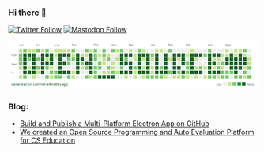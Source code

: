 ### Hi there 👋
[![Twitter Follow](https://img.shields.io/twitter/follow/hofertherainbow?style=social)](https://twitter.com/hofertherainbow)
[![Mastodon Follow](https://img.shields.io/mastodon/follow/107303936695796776?domain=https%3A%2F%2Fmastodon.social&style=social)](https://mastodon.social/@erikhofer)

![Open Source ](https://github.com/erikhofer/erikhofer/raw/master/commits.png)

### Blog:

<!--START_SECTION:blog-->
* [Build and Publish a Multi-Platform Electron App on GitHub](https:&#x2F;&#x2F;dev.to&#x2F;erikhofer&#x2F;build-and-publish-a-multi-platform-electron-app-on-github-3lnd)
* [We created an Open Source Programming and Auto Evaluation Platform for CS Education](https:&#x2F;&#x2F;dev.to&#x2F;erikhofer&#x2F;we-created-an-open-source-programming-and-auto-evaluation-platform-for-cs-education-nbj)
<!--END_SECTION:blog-->

<!--
**erikhofer/erikhofer** is a ✨ _special_ ✨ repository because its `README.md` (this file) appears on your GitHub profile.

Here are some ideas to get you started:

- 🔭 I’m currently working on ...
- 🌱 I’m currently learning ...
- 👯 I’m looking to collaborate on ...
- 🤔 I’m looking for help with ...
- 💬 Ask me about ...
- 📫 How to reach me: ...
- 😄 Pronouns: ...
- ⚡ Fun fact: ...
-->
